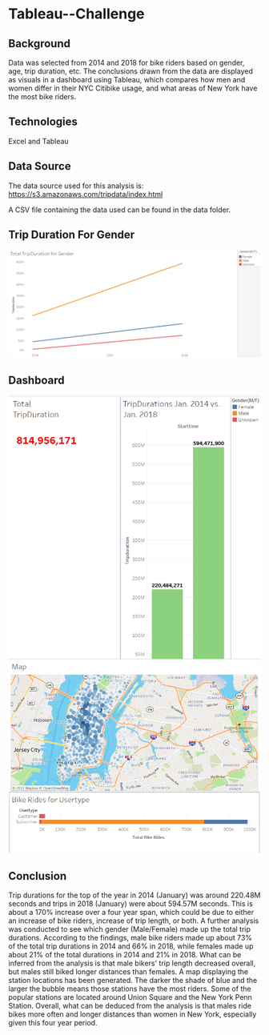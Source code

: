 # Tableau--Challenge

## Background

Data was selected from 2014 and 2018 for bike riders based on gender, age, trip duration, etc. The conclusions drawn from the data are displayed as visuals in a dashboard using Tableau, which compares how men and women differ in their NYC Citibike usage, and what areas of New York have the most bike riders.


## Technologies

Excel and Tableau


## Data Source

The data source used for this analysis is: https://s3.amazonaws.com/tripdata/index.html

A CSV file containing the data used can be found in the data folder.


## Trip Duration For Gender

![Trip_Duration](images/TripDuration_for_Gender.PNG)


## Dashboard

![Dashboard](images/Dashboard(1).PNG)
![Dashboard](images/Dashboard(2).PNG)


## Conclusion

Trip durations for the top of the year in 2014 (January) was around 220.48M seconds and trips in 2018 (January) were about 594.57M seconds. This is about a 170% increase over a four year span, which could be due to either an increase of bike riders, increase of trip length, or both. A further analysis was conducted to see which gender (Male/Female) made up the total trip durations. According to the findings, male bike riders made up about 73% of the total trip durations in 2014 and 66% in 2018, while females made up about 21% of the total durations in 2014 and 21% in 2018. What can be inferred from the analysis is that male bikers' trip length decreased overall, but males still biked longer distances than females. A map displaying the station locations has been generated. The darker the shade of blue and the larger the bubble means those stations have the most riders. Some of the popular stations are located around Union Square and the New York Penn Station. Overall, what can be deduced from the analysis is that males ride bikes more often and longer distances than women in New York, especially given this four year period. 
